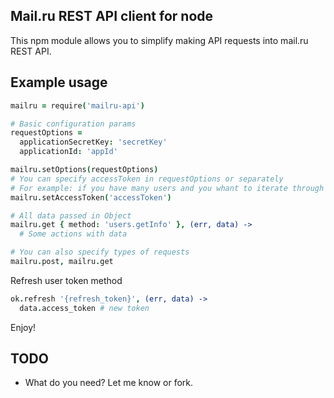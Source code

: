 ## Mail.ru REST API client for node

This npm module allows you to simplify making API requests into mail.ru REST API.
## Example usage

```coffeescript
mailru = require('mailru-api')

# Basic configuration params
requestOptions =
  applicationSecretKey: 'secretKey'
  applicationId: 'appId'

mailru.setOptions(requestOptions)
# You can specify accessToken in requestOptions or separately
# For example: if you have many users and you whant to iterate through them
mailru.setAccessToken('accessToken')

# All data passed in Object
mailru.get { method: 'users.getInfo' }, (err, data) ->
  # Some actions with data

# You can also specify types of requests
mailru.post, mailru.get
```

Refresh user token method
```coffeescript
ok.refresh '{refresh_token}', (err, data) ->
  data.access_token # new token
```

Enjoy!


TODO
----
* What do you need? Let me know or fork.